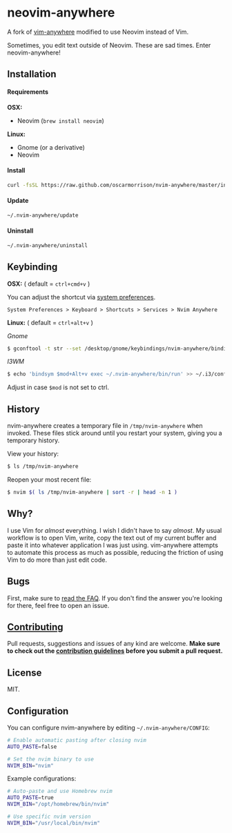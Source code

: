 # neovim-anywhere

A fork of [vim-anywhere](https://github.com/cknadler/vim-anywhere) modified to use Neovim instead of Vim.

Sometimes, you edit text outside of Neovim. These are sad times. Enter neovim-anywhere!

## Installation

#### Requirements

**OSX:**
* Neovim (`brew install neovim`)

**Linux:**
* Gnome (or a derivative)
* Neovim

#### Install

```bash
curl -fsSL https://raw.github.com/oscarmorrison/nvim-anywhere/master/install | bash
```

#### Update

```bash
~/.nvim-anywhere/update
```

#### Uninstall

```bash
~/.nvim-anywhere/uninstall
```

## Keybinding

__OSX:__ ( default = `ctrl+cmd+v` )

You can adjust the shortcut via [system preferences](assets/shortcut.png).

```
System Preferences > Keyboard > Shortcuts > Services > Nvim Anywhere
```

__Linux:__ ( default = `ctrl+alt+v` )

*Gnome*
```bash
$ gconftool -t str --set /desktop/gnome/keybindings/nvim-anywhere/binding <custom binding>
```

*I3WM*

```bash
$ echo 'bindsym $mod+Alt+v exec ~/.nvim-anywhere/bin/run' >> ~/.i3/config # remember to reload your config after
```
Adjust in case `$mod` is not set to ctrl.

## History

nvim-anywhere creates a temporary file in `/tmp/nvim-anywhere` when invoked. These
files stick around until you restart your system, giving you a temporary
history.

View your history:

```bash
$ ls /tmp/nvim-anywhere
```

Reopen your most recent file:

```bash
$ nvim $( ls /tmp/nvim-anywhere | sort -r | head -n 1 )
```

## Why?

I use Vim for _almost_ everything. I wish I didn't have to say _almost_. My
usual workflow is to open Vim, write, copy the text out of my current buffer
and paste it into whatever application I was just using. vim-anywhere attempts
to automate this process as much as possible, reducing the friction of using
Vim to do more than just edit code.

## Bugs

First, make sure to [read the FAQ](FAQ.md). If you don't find the answer you're
looking for there, feel free to open an issue.

## [Contributing](CONTRIBUTING.md)

Pull requests, suggestions and issues of any kind are welcome. **Make sure
to check out the [contribution guidelines](CONTRIBUTING.md) before you submit a
pull request.**

## License

MIT.

## Configuration

You can configure nvim-anywhere by editing `~/.nvim-anywhere/CONFIG`:

```bash
# Enable automatic pasting after closing nvim
AUTO_PASTE=false

# Set the nvim binary to use
NVIM_BIN="nvim"
```

Example configurations:
```bash
# Auto-paste and use Homebrew nvim
AUTO_PASTE=true
NVIM_BIN="/opt/homebrew/bin/nvim"

# Use specific nvim version
NVIM_BIN="/usr/local/bin/nvim"
```
